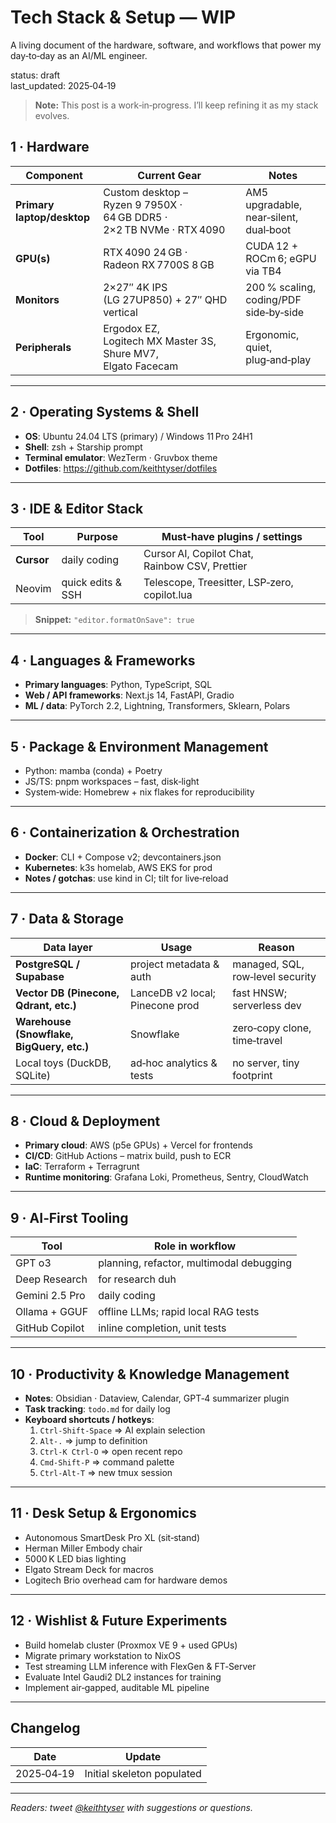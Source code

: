 # Tech Stack & Setup — WIP

A living document of the hardware, software, and workflows that power my day‑to‑day as an AI/ML engineer.

status: draft  
last_updated: 2025‑04‑19

> **Note:** This post is a work‑in‑progress. I’ll keep refining it as my stack evolves.

## 1 · Hardware

| Component | Current Gear | Notes |
|-----------|--------------|-------|
| **Primary laptop/desktop** | Custom desktop – Ryzen 9 7950X · 64 GB DDR5 · 2×2 TB NVMe · RTX 4090 | AM5 upgradable, near‑silent, dual‑boot |
| **GPU(s)** | RTX 4090 24 GB · Radeon RX 7700S 8 GB | CUDA 12 + ROCm 6; eGPU via TB4 |
| **Monitors** | 2×27″ 4K IPS (LG 27UP850) + 27″ QHD vertical | 200 % scaling, coding/PDF side‑by‑side |
| **Peripherals** | Ergodox EZ, Logitech MX Master 3S, Shure MV7, Elgato Facecam | Ergonomic, quiet, plug‑and‑play |

---

## 2 · Operating Systems & Shell

- **OS**: Ubuntu 24.04 LTS (primary) / Windows 11 Pro 24H1
- **Shell**: zsh + Starship prompt
- **Terminal emulator**: WezTerm · Gruvbox theme
- **Dotfiles**: <https://github.com/keithtyser/dotfiles>

---

## 3 · IDE & Editor Stack

| Tool | Purpose | Must‑have plugins / settings |
|------|---------|------------------------------|
| **Cursor** | daily coding | Cursor AI, Copilot Chat, Rainbow CSV, Prettier |
| Neovim | quick edits & SSH | Telescope, Treesitter, LSP‑zero, copilot.lua |

> **Snippet:** `"editor.formatOnSave": true`

---

## 4 · Languages & Frameworks

- **Primary languages**: Python, TypeScript, SQL
- **Web / API frameworks**: Next.js 14, FastAPI, Gradio
- **ML / data**: PyTorch 2.2, Lightning, Transformers, Sklearn, Polars

---

## 5 · Package & Environment Management

- Python: mamba (conda) + Poetry
- JS/TS: pnpm workspaces – fast, disk‑light
- System‑wide: Homebrew + nix flakes for reproducibility

---

## 6 · Containerization & Orchestration

- **Docker**: CLI + Compose v2; devcontainers.json
- **Kubernetes**: k3s homelab, AWS EKS for prod
- **Notes / gotchas**: use kind in CI; tilt for live‑reload

---

## 7 · Data & Storage

| Data layer | Usage | Reason |
|------------|-------|--------|
| **PostgreSQL / Supabase** | project metadata & auth | managed, SQL, row‑level security |
| **Vector DB (Pinecone, Qdrant, etc.)** | LanceDB v2 local; Pinecone prod | fast HNSW; serverless dev |
| **Warehouse (Snowflake, BigQuery, etc.)** | Snowflake | zero‑copy clone, time‑travel |
| Local toys (DuckDB, SQLite) | ad‑hoc analytics & tests | no server, tiny footprint |

---

## 8 · Cloud & Deployment

- **Primary cloud**: AWS (p5e GPUs) + Vercel for frontends
- **CI/CD**: GitHub Actions – matrix build, push to ECR
- **IaC**: Terraform + Terragrunt
- **Runtime monitoring**: Grafana Loki, Prometheus, Sentry, CloudWatch

---

## 9 · AI‑First Tooling

| Tool | Role in workflow |
|------|------------------|
| GPT o3 | planning, refactor, multimodal debugging |
| Deep Research | for research duh |
| Gemini 2.5 Pro | daily coding |
| Ollama + GGUF | offline LLMs; rapid local RAG tests |
| GitHub Copilot | inline completion, unit tests |
---

## 10 · Productivity & Knowledge Management

- **Notes**: Obsidian · Dataview, Calendar, GPT‑4 summarizer plugin
- **Task tracking**: `todo.md` for daily log
- **Keyboard shortcuts / hotkeys**:
  1. `Ctrl‑Shift‑Space` ⇒ AI explain selection
  2. `Alt‑.` ⇒ jump to definition
  3. `Ctrl‑K Ctrl‑O` ⇒ open recent repo
  4. `Cmd‑Shift‑P` ⇒ command palette
  5. `Ctrl‑Alt‑T` ⇒ new tmux session

---

## 11 · Desk Setup & Ergonomics

- Autonomous SmartDesk Pro XL (sit‑stand)
- Herman Miller Embody chair
- 5000 K LED bias lighting
- Elgato Stream Deck for macros
- Logitech Brio overhead cam for hardware demos

---

## 12 · Wishlist & Future Experiments

- Build homelab cluster (Proxmox VE 9 + used GPUs)
- Migrate primary workstation to NixOS
- Test streaming LLM inference with FlexGen & FT‑Server
- Evaluate Intel Gaudi2 DL2 instances for training
- Implement air‑gapped, auditable ML pipeline

---

## Changelog

| Date | Update |
|------|--------|
| 2025‑04‑19 | Initial skeleton populated |

---

_Readers: tweet [@keithtyser](https://twitter.com/keithtyser) with suggestions or questions._

